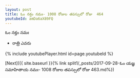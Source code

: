 ```yaml
---
layout: post
title: ఓం నక్తం నమః- 1008 రోజుల తపస్సులో రోజు  464
youtubeId: amDa6aX89FQ
---
```

 
 
 ఓం నక్తం నమః  
 
 -  రాత్రి ఎవరు 
 
  
 
  
 
 
 
 
 
 


{% include youtubePlayer.html id=page.youtubeId %}
 
[Next]({{ site.baseurl }}{% link  split1/_posts/2017-09-28-ఓం యజ్ఞ సమాహితాయ నమః- 1008 రోజుల తపస్సులో రోజు  463.md%})
 
